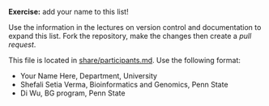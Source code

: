 
**Exercise:** add your name to this list! 

Use the information in the lectures on version control and documentation to expand this list.
Fork the repository, make the changes then create a *pull request*.

This file is located in [share/participants.md][url]. Use the following format:

* Your Name Here, Department, University 
* Shefali Setia Verma, Bioinformatics and Genomics, Penn State
* Di Wu, BG program, Penn State

[url]: https://github.com/biostars/bootcamp-central/blob/master/web/2016/share/participants.md
